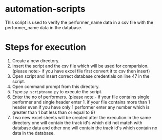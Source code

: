 # automation-scripts
This script is used to verify the performer_name data in a csv file with the performer_name data in the database.

# Steps for execution
1. Create a new directory.
2. Insert the script and the csv file which will be used for comparision.(please note:- if you have excel file first convert it to csv then insert)
3. Open script and insert correct database credentials on line 47 in the script.
4. Open command prompt from this directory.
5. Type ```py scriptname.py``` to execute the script.
6. Enter the no of performers. (please note:- if your file contains single performer and single header enter 1. if your file contains more than 1 header even if you have only 1 performer enter any number which is greater than 1 but less than or equal to 9) 
7. Two new excel sheets will be created after the execution in the same directory one will contain the track id's which did not match with database data and other one will contain the track id's which contain no data in the database. 
